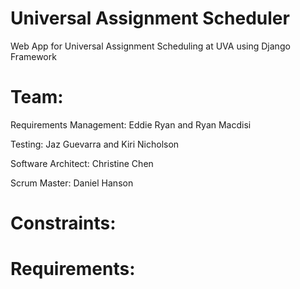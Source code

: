 # Universal Assignment Scheduler
Web App for Universal Assignment Scheduling at UVA using Django Framework

# Team:
Requirements Management: Eddie Ryan and Ryan Macdisi 

Testing: Jaz Guevarra and Kiri Nicholson 

Software Architect: Christine Chen

Scrum Master: Daniel Hanson

# Constraints: 


# Requirements:

# 




